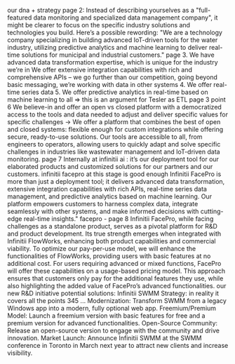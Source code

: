 
our dna + strategy
page 2:
Instead of describing yourselves as a "full-featured data monitoring and specialized data
management company", it might be clearer to focus on the specific industry solutions and
technologies you build. Here’s a possible rewording:
"We are a technology company specializing in building advanced IoT-driven tools for the water
industry, utilizing predictive analytics and machine learning to deliver real-time solutions for
municipal and industrial customers."
page 3.
We have advanced data transformation expertise,
which is unique for the industry we’re in
We offer extensive integration capabilities with
rich and comprehensive APIs – we go further than
our competition, going beyond basic messaging,
we’re working with data in other systems
4. We offer real-time series data
5. We offer predictive analytics in real-time based on
machine learning
to all => this is an argument for Tesler as ETL
page 3 point 6
We believe-in and offer an open vs closed platform
with a democratized access to the tools and data
needed to adjust and deliver specific values for
specific challenges
->
We offer a platform that combines the best of open and closed systems: flexible enough for custom
integrations while offering secure, ready-to-use solutions. Our tools are accessible to all, from
engineers to operators, allowing users to quickly adapt and solve specific challenges in industries like
wastewater management and IoT-driven data monitoring.
page 7
Internally at infinitii ai : it’s our deployment tool for our elaborated products and
customized solutions for our partners and our customers. infinitii facepro at this
stage is good enough
Infinitii FacePro is more than just a deployment tool; it delivers advanced data transformation,
extensive integration capabilities with rich APIs, real-time series data management, and predictive
analytics based on machine learning. Our platform empowers customers to harness complex data,
integrate seamlessly with other systems, and make informed decisions with cutting-edge real-time
insights."
facepro - page 8
Infinitii FacePro, while facing challenges as a standalone product, serves as a pivotal platform for
R&D and product development. Its true strength emerges when integrated with Infinitii FlowWorks,
enhancing both product capabilities and commercial viability.
To optimize our pay-per-use model, we will enhance the functionalities of FlowWorks, providing users
with basic features at no additional cost. For users requiring advanced or mixed functions, FacePro
will offer these capabilities on a usage-based pricing model. This approach ensures that customers
only pay for the additional features they use, while also highlighting the added value of FacePro’s
advanced functionalities.
our new R&D initiative potential solutions:
Infinitii SWMM Strategy:
in reality it covers all the points 345 ...
Modernization: Transform SWMM from a legacy Windows app into a modern, fully optional web
app.
Freemium/Premium Model: Launch a freemium version with basic features for free and a
premium version for advanced functionalities.
Open-Source Community: Release an open-source version to engage with the community and
drive innovation.
Market Launch: Announce Infinitii SWMM at the SWMM conference in Toronto in March next
year to attract new clients and increase visibility.
